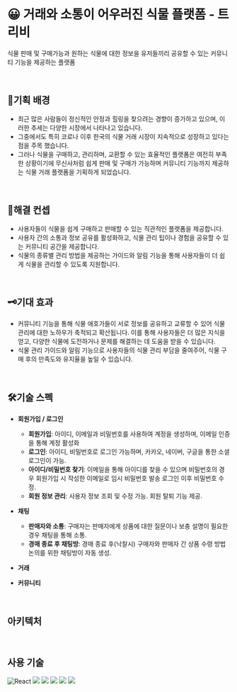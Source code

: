# 😀 거래와 소통이 어우러진 식물 플랫폼 - 트리비

 식물 판매 및 구매가능과 원하는 식물에 대한 정보을 유저들끼리 공유할 수 있는 커뮤니티 기능을 제공하는 플랫폼

 <br>

## 🧩기획 배경

- 최근 많은 사람들이 정신적인 안정과 힐링을 찾으려는 경향이 증가하고 있으며, 이러한 추세는 다양한 시장에서 나타나고 있습니다.
- 그중에서도 특히 코로나 이후 한국의 식물 거래 시장이 지속적으로 성장하고 있다는 점을 주목 했습니다.
- 그러나 식물을 구매하고, 관리하며, 교환할 수 있는 효율적인 플랫폼은 여전히 부족한 상황이기에 무신사처럼 쉽게 판매 및 구매가 가능하며 커뮤니티 기능까지 제공하는 식물 거래 플랫폼을 기획하게 되었습니다.

 <br>

## 🎈해결 컨셉
- 사용자들이 식물을 쉽게 구매하고 판매할 수 있는 직관적인 플랫폼을 제공합니다.
- 사용자 간의 소통과 정보 공유를 활성화하고, 식물 관리 팁이나 경험을 공유할 수 있는 커뮤니티 공간을 제공합니다.
- 식물의 종류별 관리 방법을 제공하는 가이드와 알림 기능을 통해 사용자들이 더 쉽게 식물을 관리할 수 있도록 지원합니다.

 <br>

## 🗝기대 효과
- 커뮤니티 기능을 통해 식물 애호가들이 서로 정보를 공유하고 교류할 수 있어 식물 관리에 대한 노하우가 축적되고 확산됩니다. 이를 통해 사용자들은 더 많은 지식을 얻고, 다양한 식물에 도전하거나 문제를 해결하는 데 도움을 받을 수 있습니다.
- 식물 관리 가이드와 알림 기능으로 사용자들의 식물 관리 부담을 줄여주어, 식물 구매 후의 만족도와 유지율을 높일 수 있습니다.

 <br>

## 🛠기술 스펙

- **회원가입 / 로그인**
    - **회원가입**: 아이디, 이메일과 비밀번호를 사용하여 계정을 생성하며, 이메일 인증을 통해 계정 활성화
    - **로그인**: 아이디, 비밀번호로 로그인 가능하며, 카카오, 네이버, 구글을 통한 소셜 로그인이 가능.
    - **아이디/비밀번호 찾기**: 이메일을 통해 아이디를 찾을 수 있으며 비밀번호의 경우 회원가입 시 작성한 이메일로 임시 비밀번호 발송 로그인 이후 비밀번호 수정.
    - **회원 정보 관리**: 사용자 정보 조회 및 수정 가능. 회원 탈퇴 기능 제공.
- **채팅**
    - **판매자와 소통**: 구매자는 판매자에게 상품에 대한 질문이나 보충 설명이 필요한 경우 채팅을 통해 소통.
    - **경매 종료 후 채팅방**: 경매 종료 후(낙찰시) 구매자와 판매자 간 상품 수령 방법 논의를 위한 채팅방이 자동 생성.
- **거래**
    
- **커뮤니티**
    
 <br>

## 아키텍처

 <br>

## 사용 기술
![React](https://img.shields.io/badge/react-%2320232a.svg?style=for-the-badge&logo=react&logoColor=%2361DAFB)
<img src="https://img.shields.io/badge/typescript-239DAD?style=for-the-badge&logo=typescript&logoColor=white">
<img src="https://img.shields.io/badge/recoli-3578E5?style=for-the-badge&logo=recoil&logoColor=white">
<img src="https://img.shields.io/badge/tanskquery-FF4154?style=for-the-badge&logo=reactquery&logoColor=white">
<img src="https://img.shields.io/badge/styledcomponents-DB7093?style=for-the-badge&logo=styledcomponents&logoColor=white">
<img src="https://img.shields.io/badge/supabase-3FCF8E?style=for-the-badge&logo=supabase&logoColor=white">


